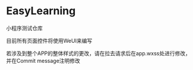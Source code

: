 # EasyLearning
小程序测试仓库

目前所有页面控件将使用WeUI来编写

若涉及到整个APP的整体样式的更改，请在拉去请求后在app.wxss处进行修改，并在Commit message注明修改
